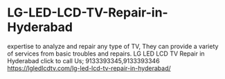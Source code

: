 # LG-LED-LCD-TV-Repair-in-Hyderabad
expertise to analyze and repair any type of TV, They can provide a variety of services from basic troubles and repairs. LG LED LCD TV Repair in Hyderabad click to call Us; 9133393345,9133393346 https://lgledlcdtv.com/lg-led-lcd-tv-repair-in-hyderabad/
